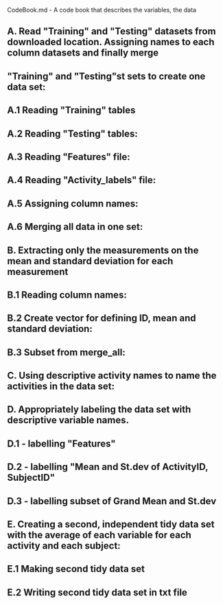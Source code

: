 
CodeBook.md - A code book that describes the variables, the data

## A. Read "Training" and "Testing" datasets from downloaded location. Assigning names to each column datasets and finally merge
## "Training" and "Testing"st sets to create one data set:
## A.1 Reading "Training" tables
## A.2 Reading "Testing" tables:
## A.3 Reading "Features" file:
## A.4 Reading "Activity_labels" file:
## A.5 Assigning column names:
## A.6 Merging all data in one set:
## B. Extracting only the measurements on the mean and standard deviation for each measurement
## B.1 Reading column names:
## B.2 Create vector for defining ID, mean and standard deviation:
## B.3 Subset from merge_all:
## C. Using descriptive activity names to name the activities in the data set:
## D. Appropriately labeling the data set with descriptive variable names.
## D.1 - labelling "Features"
## D.2 - labelling "Mean and St.dev of ActivityID, SubjectID"
## D.3 - labelling subset of Grand Mean and St.dev
## E. Creating a second, independent tidy data set with the average of each variable for each activity and each subject:
## E.1 Making second tidy data set 
## E.2 Writing second tidy data set in txt file
